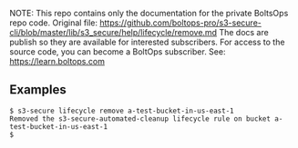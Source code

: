 <!-- note marker start -->
NOTE: This repo contains only the documentation for the private BoltsOps repo code.
Original file: https://github.com/boltops-pro/s3-secure-cli/blob/master/lib/s3_secure/help/lifecycle/remove.md
The docs are publish so they are available for interested subscribers.
For access to the source code, you can become a BoltOps subscriber.
See: https://learn.boltops.com

<!-- note marker end -->

## Examples

    $ s3-secure lifecycle remove a-test-bucket-in-us-east-1
    Removed the s3-secure-automated-cleanup lifecycle rule on bucket a-test-bucket-in-us-east-1
    $